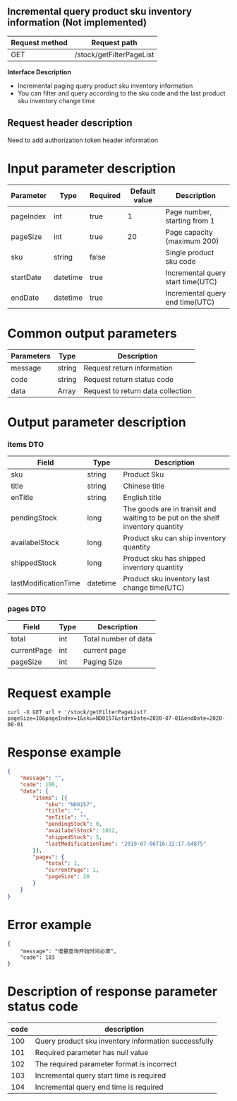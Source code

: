 ## Incremental query product sku inventory information (Not implemented)
Request method | Request path
---|---
GET | /stock/getFilterPageList

**Interface Description**
*  Incremental paging query product sku inventory information
*  You can filter and query according to the sku code and the last product sku inventory change time

## Request header description
Need to add authorization token header information

# Input parameter description
Parameter | Type | Required | Default value | Description
---|---|---|---|---
pageIndex|int|true|1|Page number, starting from 1
pageSize|int|true|20|Page capacity (maximum 200)
sku|string|false||Single product sku code
startDate|datetime|true||Incremental query start time(UTC)
endDate|datetime|true||Incremental query end time(UTC)

#  Common output parameters
Parameters | Type | Description
---|---|---
message|string|Request return information
code|string|Request return status code
data|Array| Request to return data collection

# Output parameter description
### items DTO
Field | Type | Description
---|---|---
sku|string|Product Sku
title|string | Chinese title
enTitle|string|English title
pendingStock|long|The goods are in transit and waiting to be put on the shelf inventory quantity
availabelStock|long|Product sku can ship inventory quantity
shippedStock|long|Product sku has shipped inventory quantity
lastModificationTime|datetime|Product sku inventory last change time(UTC)

### pages DTO
Field | Type | Description
---|---|---
total|int|Total number of data
currentPage|int|current page
pageSize|int|Paging Size
# Request example
```
curl -X GET url + '/stock/getFilterPageList?pageSize=10&pageIndex=1&sku=ND0157&startDate=2020-07-01&endDate=2020-08-01
```
# Response example
```json
{
	"message": "",
	"code": 100,
	"data": {
		"items": [{
			"sku": "ND0157",
			"title": "",
			"enTitle": "",
			"pendingStock": 0,
			"availabelStock": 1012,
			"shippedStock": 5,
			"lastModificationTime": "2019-07-06T16:32:17.64875"
		}],
		"pages": {
			"total": 1,
			"currentPage": 1,
			"pageSize": 20
		}
	}
}
```
# Error example
```
{
	"message": "增量查询开始时间必填",
	"code": 103
}
```
# Description of response parameter status code
 code | description
---|---
100|Query product sku inventory information successfully
101|Required parameter has null value
102|The required parameter format is incorrect
103|Incremental query start time is required
104|Incremental query end time is required
